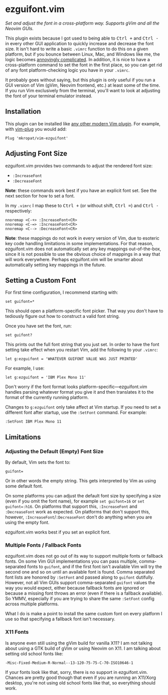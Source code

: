 # ezguifont.vim

*Set and adjust the font in a cross-platform way. Supports gVim and all the Neovim GUIs.*

This plugin exists because I got used to being able to <kbd>Ctrl +</kbd> and <kbd>Ctrl -</kbd> in every other GUI application to quickly increase and decrease the font size. It isn't hard to write a basic `.vimrc` function to do this on a given platform, but if you bounce between Linux, Mac, and Windows like me, the logic becomes [annoyingly complicated](./autoload/ezguifont.vim). In addition, it is nice to have a cross-platform command to set the font in the first place, so you can get rid of any font platform-checking logic you have in your `.vimrc`.

It probably goes without saying, but this plugin is only useful if you run a GUI version of Vim (gVim, Neovim frontend, etc.) at least some of the time. If you run Vim exclusively from the terminal, you'll want to look at adjusting the font of your terminal emulator instead.

## Installation

This plugin can be installed like [any other modern Vim plugin](https://vi.stackexchange.com/q/613). For example, with [vim-plug](https://github.com/junegunn/vim-plug) you would add:

```vim
Plug 'mkropat/vim-ezguifont'
```

## Adjusting Font Size

ezguifont.vim provides two commands to adjust the rendered font size:

- `:IncreaseFont`
- `:DecreaseFont`

__Note__: these commands work best if you have an explicit font set. See the next section for how to set a font.

In my `.vimrc` I map these to <kbd>Ctrl +</kbd> (or without shift, <kbd>Ctrl =</kbd>) and <kbd>Ctrl -</kbd> respectively:

```vim
nnoremap <C-+> :IncreaseFont<CR>
nnoremap <C-=> :IncreaseFont<CR>
nnoremap <C--> :DecreaseFont<CR>
```

__Note__: these mappings do not work in every version of Vim, due to esoteric key code handling limitations in some implementations. For that reason, ezguifont.vim does not automatically set any key mappings out-of-the-box, since it is not possible to use the obvious choice of mappings in a way that will work everywhere. Perhaps ezguifont.vim will be smarter about automatically setting key mappings in the future.

## Setting a Custom Font

For first time configuration, I recommend starting with:

```vim
set guifont=*
```

This should open a platform-specific font picker. That way you don't have to tediously figure out how to construct a valid font string.

Once you have set the font, run:

```vim
set guifont?
```

This prints out the full font string that you just set. In order to have the font setting take effect when you restart Vim, add the following to your `.vimrc`:

```vim
let g:ezguifont = 'WHATEVER GUIFONT VALUE WAS JUST PRINTED'
```

For example, I use:

```vim
let g:ezguifont = 'IBM Plex Mono 11'
```

Don't worry if the font format looks platform-specific—ezguifont.vim handles parsing whatever format you give it and then translates it to the format of the currently running platform.

Changes to `g:ezguifont` only take affect at Vim startup. If you need to set a different font after startup, use the `:SetFont` command. For example:

```vim
:SetFont IBM Plex Mono 11
```

## Limitations

### Adjusting the Default (Empty) Font Size

By default, Vim sets the font to:

```
guifont=
```

Or in other words the empty string. This gets interpreted by Vim as using some default font.

On some platforms you can adjust the default font size by specifying a size (even if you omit the font name), for example `set guifont=16` or `set guifont=:h16`. On platforms that support this, `:IncreaseFont` and `:DecreaseFont` work as expected. On platforms that don't support this, however, `:IncreaseFont`/`:DecreaseFont` don't do anything when you are using the empty font.

ezguifont.vim works best if you set an explicit font.

### Multiple Fonts / Fallback Fonts

ezguifont.vim does not go out of its way to support multiple fonts or fallback fonts. On some Vim GUI implementations you can pass multiple, comma-separated fonts to `guifont`, and if the first font isn't available Vim will try the second one and so on until an available font is found. Comma separated font lists are honored by `:SetFont` and passed along to `guifont` dutifully. However, not all Vim GUIs support comma-separated `guifont` values the way you would expect, either because fallback fonts are ignored or because a missing font throws an error (even if there is a fallback available). So YMMV, especially if you are trying to share the same `:SetFont` config across multiple platforms.

What I do is make a point to install the same custom font on every platform I use so that specifying a fallback font isn't necessary.

### X11 Fonts

Is anyone even still using the gVim build for vanilla X11? I am not talking about using a GTK build of gVim or using Neovim on X11. I am talking about setting old school fonts like:

```
-Misc-Fixed-Medium-R-Normal--13-120-75-75-C-70-ISO10646-1
```

If your fonts look like that, sorry, there is no support in ezguifont.vim. Chances are pretty good though that even if you are running an X11/Xorg desktop, you're not using old school fonts like that, so everything should work.
